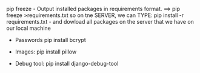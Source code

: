 pip freeze - Output installed packages in requirements format. ==> pip freeze >requirements.txt so on tne SERVER, we can TYPE:
pip install -r requirements.txt - and dowload all packages on the server that we have on our local machine


- Passwords
pip install bcrypt

- Images:
pip install pillow


- Debug tool:
pip install django-debug-tool
